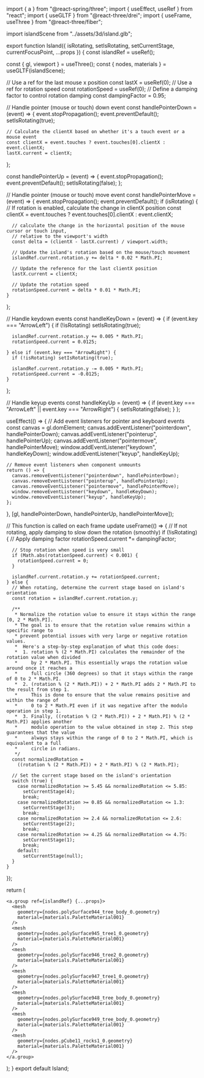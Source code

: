 import { a } from "@react-spring/three";
import { useEffect, useRef } from "react";
import { useGLTF } from "@react-three/drei";
import { useFrame, useThree } from "@react-three/fiber";

import islandScene from "../assets/3d/island.glb";

export function Island({
  isRotating,
  setIsRotating,
  setCurrentStage,
  currentFocusPoint,
  ...props
}) {
  const islandRef = useRef();

  const { gl, viewport } = useThree();
  const { nodes, materials } = useGLTF(islandScene);

  // Use a ref for the last mouse x position
  const lastX = useRef(0);
  // Use a ref for rotation speed
  const rotationSpeed = useRef(0);
  // Define a damping factor to control rotation damping
  const dampingFactor = 0.95;

  // Handle pointer (mouse or touch) down event
  const handlePointerDown = (event) => {
    event.stopPropagation();
    event.preventDefault();
    setIsRotating(true);

    // Calculate the clientX based on whether it's a touch event or a mouse event
    const clientX = event.touches ? event.touches[0].clientX : event.clientX;
    lastX.current = clientX;
  };


  const handlePointerUp = (event) => {
    event.stopPropagation();
    event.preventDefault();
    setIsRotating(false);
  };

  // Handle pointer (mouse or touch) move event
  const handlePointerMove = (event) => {
    event.stopPropagation();
    event.preventDefault();
    if (isRotating) {
      // If rotation is enabled, calculate the change in clientX position
      const clientX = event.touches ? event.touches[0].clientX : event.clientX;

      // calculate the change in the horizontal position of the mouse cursor or touch input,
      // relative to the viewport's width
      const delta = (clientX - lastX.current) / viewport.width;

      // Update the island's rotation based on the mouse/touch movement
      islandRef.current.rotation.y += delta * 0.02 * Math.PI;

      // Update the reference for the last clientX position
      lastX.current = clientX;

      // Update the rotation speed
      rotationSpeed.current = delta * 0.01 * Math.PI;
    }
  };

  // Handle keydown events
  const handleKeyDown = (event) => {
    if (event.key === "ArrowLeft") {
      if (!isRotating) setIsRotating(true);

      islandRef.current.rotation.y += 0.005 * Math.PI;
      rotationSpeed.current = 0.0125;

    } else if (event.key === "ArrowRight") {
      if (!isRotating) setIsRotating(true);

      islandRef.current.rotation.y -= 0.005 * Math.PI;
      rotationSpeed.current = -0.0125;
    }
  };

  // Handle keyup events
  const handleKeyUp = (event) => {
    if (event.key === "ArrowLeft" || event.key === "ArrowRight") {
      setIsRotating(false);
    }
  };

  useEffect(() => {
    // Add event listeners for pointer and keyboard events
    const canvas = gl.domElement;
    canvas.addEventListener("pointerdown", handlePointerDown);
    canvas.addEventListener("pointerup", handlePointerUp);
    canvas.addEventListener("pointermove", handlePointerMove);
    window.addEventListener("keydown", handleKeyDown);
    window.addEventListener("keyup", handleKeyUp);

    // Remove event listeners when component unmounts
    return () => {
      canvas.removeEventListener("pointerdown", handlePointerDown);
      canvas.removeEventListener("pointerup", handlePointerUp);
      canvas.removeEventListener("pointermove", handlePointerMove);
      window.removeEventListener("keydown", handleKeyDown);
      window.removeEventListener("keyup", handleKeyUp);
    };
  }, [gl, handlePointerDown, handlePointerUp, handlePointerMove]);

  // This function is called on each frame update
  useFrame(() => {
    // If not rotating, apply damping to slow down the rotation (smoothly)
    if (!isRotating) {
      // Apply damping factor
      rotationSpeed.current *= dampingFactor;

      // Stop rotation when speed is very small
      if (Math.abs(rotationSpeed.current) < 0.001) {
        rotationSpeed.current = 0;
      }

      islandRef.current.rotation.y += rotationSpeed.current;
    } else {
      // When rotating, determine the current stage based on island's orientation
      const rotation = islandRef.current.rotation.y;

      /**
       * Normalize the rotation value to ensure it stays within the range [0, 2 * Math.PI].
       * The goal is to ensure that the rotation value remains within a specific range to
       * prevent potential issues with very large or negative rotation values.
       *  Here's a step-by-step explanation of what this code does:
       *  1. rotation % (2 * Math.PI) calculates the remainder of the rotation value when divided
       *     by 2 * Math.PI. This essentially wraps the rotation value around once it reaches a
       *     full circle (360 degrees) so that it stays within the range of 0 to 2 * Math.PI.
       *  2. (rotation % (2 * Math.PI)) + 2 * Math.PI adds 2 * Math.PI to the result from step 1.
       *     This is done to ensure that the value remains positive and within the range of
       *     0 to 2 * Math.PI even if it was negative after the modulo operation in step 1.
       *  3. Finally, ((rotation % (2 * Math.PI)) + 2 * Math.PI) % (2 * Math.PI) applies another
       *     modulo operation to the value obtained in step 2. This step guarantees that the value
       *     always stays within the range of 0 to 2 * Math.PI, which is equivalent to a full
       *     circle in radians.
       */
      const normalizedRotation =
        ((rotation % (2 * Math.PI)) + 2 * Math.PI) % (2 * Math.PI);

      // Set the current stage based on the island's orientation
      switch (true) {
        case normalizedRotation >= 5.45 && normalizedRotation <= 5.85:
          setCurrentStage(4);
          break;
        case normalizedRotation >= 0.85 && normalizedRotation <= 1.3:
          setCurrentStage(3);
          break;
        case normalizedRotation >= 2.4 && normalizedRotation <= 2.6:
          setCurrentStage(2);
          break;
        case normalizedRotation >= 4.25 && normalizedRotation <= 4.75:
          setCurrentStage(1);
          break;
        default:
          setCurrentStage(null);
      }
    }
  });

  return (

    <a.group ref={islandRef} {...props}>
      <mesh
        geometry={nodes.polySurface944_tree_body_0.geometry}
        material={materials.PaletteMaterial001}
      />
      <mesh
        geometry={nodes.polySurface945_tree1_0.geometry}
        material={materials.PaletteMaterial001}
      />
      <mesh
        geometry={nodes.polySurface946_tree2_0.geometry}
        material={materials.PaletteMaterial001}
      />
      <mesh
        geometry={nodes.polySurface947_tree1_0.geometry}
        material={materials.PaletteMaterial001}
      />
      <mesh
        geometry={nodes.polySurface948_tree_body_0.geometry}
        material={materials.PaletteMaterial001}
      />
      <mesh
        geometry={nodes.polySurface949_tree_body_0.geometry}
        material={materials.PaletteMaterial001}
      />
      <mesh
        geometry={nodes.pCube11_rocks1_0.geometry}
        material={materials.PaletteMaterial001}
      />
    </a.group>
  );
}
export default Island;